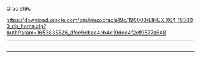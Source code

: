 Oracle19c

https://download.oracle.com/otn/linux/oracle19c/190000/LINUX.X64_193000_db_home.zip?AuthParam=1653835526_dfee9ebae4eb4d19dee4f2ef9577a648

---

[](https://partner.cloudskillsboost.google/focuses/120421?catalog_rank=%7B%22rank%22%3A1%2C%22num_filters%22%3A0%2C%22has_search%22%3Atrue%7D&parent=catalog&search_id=46651331)


```bash

```

---

